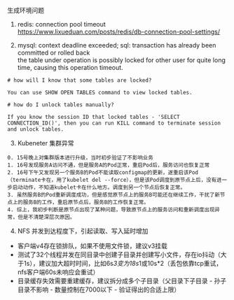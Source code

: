 生成环境问题

1. redis: connection pool timeout  
https://www.lixueduan.com/posts/redis/db-connection-pool-settings/

2. mysql: context deadline exceeded; sql: transaction has already been committed or rolled back  
the table under operation is possibly locked for other user for quite long time, causing this operation timeout.
```
# how will I know that some tables are locked?

You can use SHOW OPEN TABLES command to view locked tables.

# how do I unlock tables manually?

If you know the session ID that locked tables - 'SELECT CONNECTION_ID()', then you can run KILL command to terminate session and unlock tables.
```

3. Kubeneter 集群异常
```
0. 15号晚上对集群版本进行升级，当时初步验证了不影响业务
1. 16号发现服务A访问不通，但是服务A的Pod正常，重启Pod后，服务访问也恢复正常
2. 16号下午又发现另一个服务B的Pod不能读取configmap的更新，遂重启该Pod（terminate卡在，用了kubelet del --force），但是该Pod调度到原节点上后，没有进一步启动动作，不知道kubelet卡在什么地方。调度到另一个节点后恢复正常。
3. 虽然服务B的Pod重新调度成功，但是感觉原节点上的服务B可能还在继续工作，干扰了新节点上的服务B的工作，重启原节点后，服务B的工作恢复正常。
4. 综上，我初步判断是原节点出现了某种问题，导致原节点上的服务访问和重新调度出现异常，但是不清楚深层次原因。
```

4. NFS 并发到达程度下，引起读取、写入延时增加
* 客户端v4存在锁排队，如果不使用文件锁，建议v3挂载
* 测试了32个线程并发在同目录中创建子目录并创建写小文件，存在io抖动（大于1s），建议加大超时时间，比如6s*3变为18s*1或10s*2（丢包依靠tcp重试，nfs客户端60s未响应会重试）
* 目录缓存失效需要重建缓存，建议拆分成多个子目录（父目录下子目录 - 孙子目录不影响 - 数量控制在7000以下 - 验证得出的合适上限）

